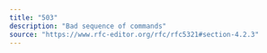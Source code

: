 ```yaml
---
title: "503"
description: "Bad sequence of commands"
source: "https://www.rfc-editor.org/rfc/rfc5321#section-4.2.3"
---
```

